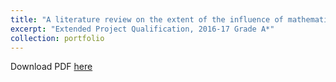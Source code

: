 ```yaml
---
title: "A literature review on the extent of the influence of mathematical ideas on the natural world"
excerpt: "Extended Project Qualification, 2016-17 Grade A*"
collection: portfolio
---
```


Download PDF [here](http://vedang-joshi.github.io/files/epq.pdf)
